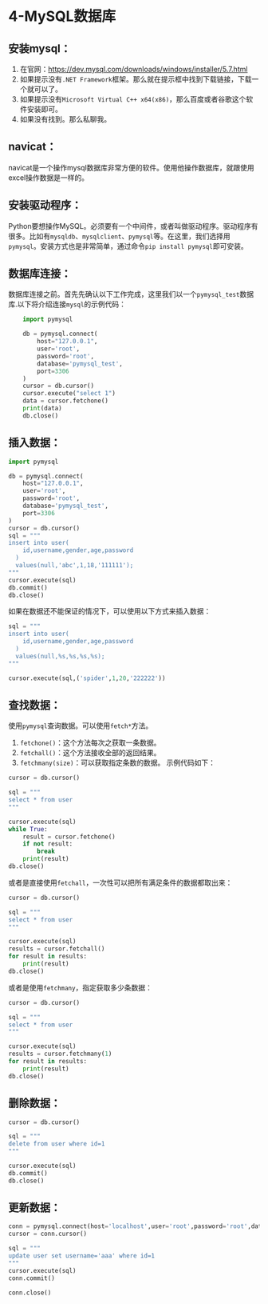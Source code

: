 # 4-MySQL数据库

## 安装mysql：

1. 在官网：https://dev.mysql.com/downloads/windows/installer/5.7.html
2. 如果提示没有`.NET Framework`框架。那么就在提示框中找到下载链接，下载一个就可以了。
3. 如果提示没有`Microsoft Virtual C++ x64(x86)`，那么百度或者谷歌这个软件安装即可。
4. 如果没有找到。那么私聊我。

## navicat：

navicat是一个操作mysql数据库非常方便的软件。使用他操作数据库，就跟使用excel操作数据是一样的。

## 安装驱动程序：

Python要想操作MySQL。必须要有一个中间件，或者叫做驱动程序。驱动程序有很多。比如有`mysqldb`、`mysqlclient`、`pymysql`等。在这里，我们选择用`pymysql`。安装方式也是非常简单，通过命令`pip install pymysql`即可安装。

## 数据库连接：

数据库连接之前。首先先确认以下工作完成，这里我们以一个`pymysql_test`数据库.以下将介绍连接`mysql`的示例代码：

```python
    import pymysql

    db = pymysql.connect(
        host="127.0.0.1",
        user='root',
        password='root',
        database='pymysql_test',
        port=3306
    )
    cursor = db.cursor()
    cursor.execute("select 1")
    data = cursor.fetchone()
    print(data)
    db.close()
```

## 插入数据：

```python
import pymysql

db = pymysql.connect(
    host="127.0.0.1",
    user='root',
    password='root',
    database='pymysql_test',
    port=3306
)
cursor = db.cursor()
sql = """
insert into user(
    id,username,gender,age,password
  ) 
  values(null,'abc',1,18,'111111');
"""
cursor.execute(sql)
db.commit()
db.close()
```

如果在数据还不能保证的情况下，可以使用以下方式来插入数据：

```python
sql = """
insert into user(
    id,username,gender,age,password
  ) 
  values(null,%s,%s,%s,%s);
"""

cursor.execute(sql,('spider',1,20,'222222'))
```

## 查找数据：

使用`pymysql`查询数据。可以使用`fetch*`方法。

1. `fetchone()`：这个方法每次之获取一条数据。
2. `fetchall()`：这个方法接收全部的返回结果。
3. `fetchmany(size)`：可以获取指定条数的数据。
   示例代码如下：

```python
cursor = db.cursor()

sql = """
select * from user
"""

cursor.execute(sql)
while True:
    result = cursor.fetchone()
    if not result:
        break
    print(result)
db.close()
```

或者是直接使用`fetchall`，一次性可以把所有满足条件的数据都取出来：

```python
cursor = db.cursor()

sql = """
select * from user
"""

cursor.execute(sql)
results = cursor.fetchall()
for result in results:
    print(result)
db.close()
```

或者是使用`fetchmany`，指定获取多少条数据：

```python
cursor = db.cursor()

sql = """
select * from user
"""

cursor.execute(sql)
results = cursor.fetchmany(1)
for result in results:
    print(result)
db.close()
```

## 删除数据：

```python
cursor = db.cursor()

sql = """
delete from user where id=1
"""

cursor.execute(sql)
db.commit()
db.close()
```

## 更新数据：

```python
conn = pymysql.connect(host='localhost',user='root',password='root',database='pymysql_demo',port=3306)
cursor = conn.cursor()

sql = """
update user set username='aaa' where id=1
"""
cursor.execute(sql)
conn.commit()

conn.close()
```
